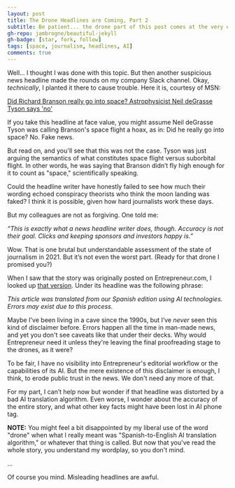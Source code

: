```yaml
---
layout: post
title: The Drone Headlines are Coming, Part 2
subtitle: Be patient... the drone part of this post comes at the very end
gh-repo: jambrogne/beautiful-jekyll
gh-badge: [star, fork, follow]
tags: [space, journalism, headlines, AI]
comments: true
---
```


Well... I thought I was done with this topic. But then another suspicious news headline made the rounds on my company Slack channel. Okay, *technically*, I planted it there to cause trouble. Here it is, courtesy of MSN:

[Did Richard Branson really go into space? Astrophysicist Neil deGrasse Tyson says 'no'](https://www.msn.com/en-us/news/technology/did-richard-branson-really-go-into-space-astrophysicist-neil-degrasse-tyson-says-no/ar-AAM9p3C?ocid=BingNewsSearch)

If you take this headline at face value, you might assume Neil deGrasse Tyson was calling Branson's space flight a hoax, as in: Did he really go into space? No. Fake news.

But read on, and you'll see that this was not the case. Tyson was just arguing the semantics of what constitutes space flight versus suborbital flight. In other words, he was saying that Branson didn’t fly high enough for it to count as "space," scientifically speaking.

Could the headline writer have honestly failed to see how much their wording echoed conspiracy theorists who think the moon landing was faked? I think it is possible, given how hard journalists work these days.

 But my colleagues are not as forgiving. One told me:

*“This is exactly what a news headline writer does, though. Accuracy is not their goal. Clicks and keeping sponsors and investors happy is.”*

Wow. That is one brutal but understandable assessment of the state of journalism in 2021. But it’s not even the worst part. (Ready for that drone I promised you?)

When I saw that the story was originally posted on Entrepreneur.com, I looked up [that version](https://www.entrepreneur.com/article/377212). Under its headline was the following phrase:

*This article was translated from our Spanish edition using AI technologies. Errors may exist due to this process.*

Maybe I've been living in a cave since the 1990s, but I‘ve *never* seen this kind of disclaimer before. Errors happen all the time in man-made news, and yet you don't see caveats like that under their decks. Why would Entrepreneur need it unless they're leaving the final proofreading stage to the drones, as it were?

To be fair, I have no visibility into Entrepreneur's editorial workflow or the capabilities of its AI. But the mere existence of this disclaimer is enough, I think, to erode public trust in the news. We don't need any more of that.

For my part, I can’t help now but wonder if that headline was distorted by a bad AI translation algorithm. Even worse, I wonder about the accuracy of the entire story, and what other key facts might have been lost in AI phone tag. 

**NOTE:** You might feel a bit disappointed by my liberal use of the word "drone" when what I really meant was "Spanish-to-English AI translation algorithm," or whatever that thing is called. But now that you've read the whole story, you understand my wordplay, so you don't mind.

...

Of course you mind. Misleading headlines are awful.
